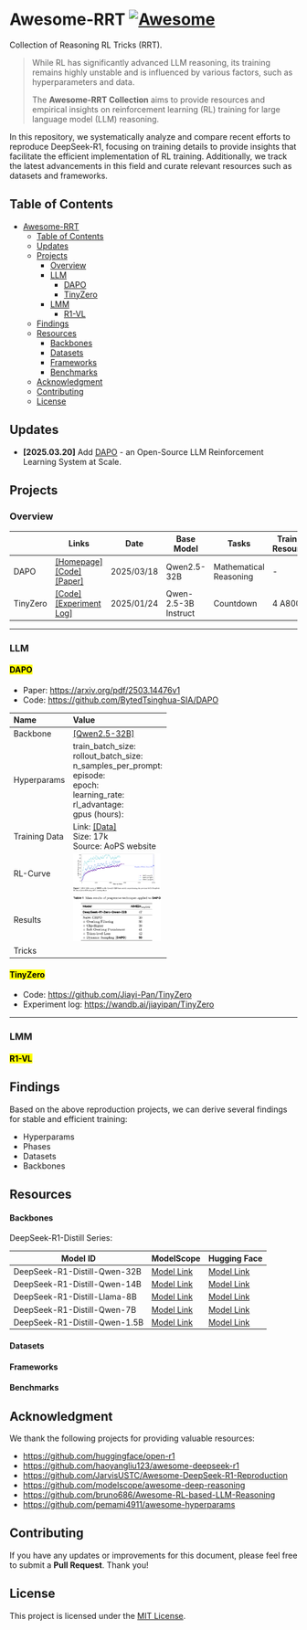 # Awesome-RRT [![Awesome](https://cdn.rawgit.com/sindresorhus/awesome/d7305f38d29fed78fa85652e3a63e154dd8e8829/media/badge.svg)](https://github.com/sindresorhus/awesome)


Collection of Reasoning RL Tricks (RRT).

> While RL has significantly advanced LLM reasoning, its training remains highly unstable and is influenced by various factors, such as hyperparameters and data.
>
> The **Awesome-RRT Collection** aims to provide resources and empirical insights on reinforcement learning (RL) training for large language model (LLM) reasoning.

In this repository, we systematically analyze and compare recent efforts to reproduce DeepSeek-R1, focusing on training details to provide insights that facilitate the efficient implementation of RL training. Additionally, we track the latest advancements in this field and curate relevant resources such as datasets and frameworks.

## Table of Contents

- [Awesome-RRT ](#awesome-rrt-)
  - [Table of Contents](#table-of-contents)
  - [Updates](#updates)
  - [Projects](#projects)
    - [Overview](#overview)
    - [LLM](#llm)
      - [DAPO](#dapo)
      - [TinyZero](#tinyzero)
    - [LMM](#lmm)
      - [R1-VL](#r1-vl)
  - [Findings](#findings)
  - [Resources](#resources)
      - [Backbones](#backbones)
      - [Datasets](#datasets)
      - [Frameworks](#frameworks)
      - [Benchmarks](#benchmarks)
  - [Acknowledgment](#acknowledgment)
  - [Contributing](#contributing)
  - [License](#license)

## Updates

- **[2025.03.20]** Add [DAPO](https://dapo-sia.github.io) - an Open-Source LLM Reinforcement Learning System at Scale.

## Projects

### Overview


|                         | Links                                                        | Date                                               | Base Model                                                   | Tasks                     | Training Resources                                  | Details                      |
| ----------------------- | ------------------------------------------------------------ | ------------------------------------------------------------ | ------------------------------------------------------------ | --------------------------------------------------- | --------------------------------------------------- | --------------------------------------------------- |
| DAPO          | [[Homepage]](https://dapo-sia.github.io)<br/>[[Code]](https://github.com/BytedTsinghua-SIA/DAPO)<br/>[[Paper]](https://arxiv.org/pdf/2503.14476) | 2025/03/18                                        | Qwen2.5-32B                                       | Mathematical  Reasoning | -                                                   | [[DAPO]](#dapo)                                    |
| TinyZero                | [[Code]](https://github.com/Jiayi-Pan/TinyZero)<br/>[[Experiment Log]](https://wandb.ai/jiayipan/TinyZero) | 2025/01/24                             | Qwen-2.5-3B Instruct                                        | Countdown               | 4 A800s                                             | [[TinyZero]](#tinyzero) |

---

### LLM

#### <mark>DAPO</mark>

- Paper: https://arxiv.org/pdf/2503.14476v1
- Code: https://github.com/BytedTsinghua-SIA/DAPO

| Name          | Value                                                        |
| :------------ | :----------------------------------------------------------- |
| Backbone      | [[Qwen2.5-32B]](https://huggingface.co/Qwen/Qwen2.5-32B) |
| Hyperparams   | train_batch_size:<br/>rollout_batch_size:<br/>n_samples_per_prompt:<br/>episode:<br/>epoch:<br/>learning_rate:<br/>rl_advantage:<br/>gpus (hours): |
| Training Data | Link: [[Data]](https://huggingface.co/datasets/BytedTsinghua-SIA/DAPO-Math-17k)<br/>Size: 17k<br/>Source: AoPS website |
| RL-Curve      | <img src="figs/dapo_curve.png" alt="RL-Curve" style="zoom: 15%;" /> |
| Results       | <img src="figs/dapo_results.png" alt="Results" style="zoom: 15%;" /> |
| Tricks        |                                                              |

#### <mark>TinyZero</mark>

- Code: https://github.com/Jiayi-Pan/TinyZero
- Experiment log: https://wandb.ai/jiayipan/TinyZero

---

### LMM

#### <mark>R1-VL</mark>





## Findings

Based on the above reproduction projects, we can derive several findings for stable and efficient training:

- Hyperparams
- Phases
- Datasets
- Backbones

## Resources

#### Backbones

DeepSeek-R1-Distill Series:

| Model ID                      | ModelScope                                                   | Hugging Face                                                 |
| ----------------------------- | ------------------------------------------------------------ | ------------------------------------------------------------ |
| DeepSeek-R1-Distill-Qwen-32B  | [Model Link](https://www.modelscope.cn/models/deepseek-ai/DeepSeek-R1-Distill-Qwen-32B) | [Model Link](https://huggingface.co/deepseek-ai/DeepSeek-R1-Distill-Qwen-32B) |
| DeepSeek-R1-Distill-Qwen-14B  | [Model Link](https://www.modelscope.cn/models/deepseek-ai/DeepSeek-R1-Distill-Qwen-14B) | [Model Link](https://huggingface.co/deepseek-ai/DeepSeek-R1-Distill-Qwen-14B) |
| DeepSeek-R1-Distill-Llama-8B  | [Model Link](https://www.modelscope.cn/models/deepseek-ai/DeepSeek-R1-Distill-Llama-8B) | [Model Link](https://huggingface.co/deepseek-ai/DeepSeek-R1-Distill-Llama-8B) |
| DeepSeek-R1-Distill-Qwen-7B   | [Model Link](https://www.modelscope.cn/models/deepseek-ai/DeepSeek-R1-Distill-Qwen-7B) | [Model Link](https://huggingface.co/deepseek-ai/DeepSeek-R1-Distill-Qwen-7B) |
| DeepSeek-R1-Distill-Qwen-1.5B | [Model Link](https://www.modelscope.cn/models/deepseek-ai/DeepSeek-R1-Distill-Qwen-1.5B) | [Model Link](https://huggingface.co/deepseek-ai/DeepSeek-R1-Distill-Qwen-1.5B) |

#### Datasets



#### Frameworks



#### Benchmarks



## Acknowledgment

We thank the following projects for providing valuable resources:

- https://github.com/huggingface/open-r1
- https://github.com/haoyangliu123/awesome-deepseek-r1
- https://github.com/JarvisUSTC/Awesome-DeepSeek-R1-Reproduction
- https://github.com/modelscope/awesome-deep-reasoning
- https://github.com/bruno686/Awesome-RL-based-LLM-Reasoning
- https://github.com/pemami4911/awesome-hyperparams



## Contributing

If you have any updates or improvements for this document, please feel free to submit a **Pull Request**. Thank you!

## License

This project is licensed under the [MIT License](https://github.com/TsinghuaC3I/Awesome-RRT/blob/main/LICENSE).
